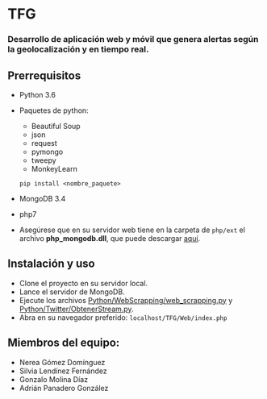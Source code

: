 # TFG
### Desarrollo de aplicación web y móvil que genera alertas según la geolocalización y en tiempo real.

## Prerrequisitos
- Python 3.6
- Paquetes de python:
  - Beautiful Soup
  - json
  - request
  - pymongo
  - tweepy
  - MonkeyLearn
  
  ```pip install <nombre_paquete>```

- MongoDB 3.4
- php7
- Asegúrese que en su servidor web tiene en la carpeta de ```php/ext``` el archivo **php_mongodb.dll**, que puede descargar [aquí](https://pecl.php.net/package/mongodb).

## Instalación y uso
- Clone el proyecto en su servidor local.
- Lance el servidor de MongoDB.
- Ejecute los archivos [Python/WebScrapping/web_scrapping.py](Python/WebScrapping/web_scrapping.py) y [Python/Twitter/ObtenerStream.py](Python/Twitter/ObtenerStream.py).
- Abra en su navegador preferido: ```localhost/TFG/Web/index.php``` 

## Miembros del equipo:  
* Nerea Gómez Domínguez
* Silvia Lendínez Fernández
* Gonzalo Molina Díaz
* Adrián Panadero González
